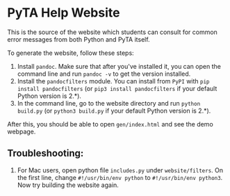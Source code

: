 # PyTA Help Website

This is the source of the website which students can consult for common error
messages from both Python and PyTA itself.

To generate the website, follow these steps:

1. Install `pandoc`. Make sure that after you've installed it, you can open the
   command line and run `pandoc -v` to get the version installed.
2. Install the `pandocfilters` module. You can install from `PyPI` with 
   `pip install pandocfilters` (or `pip3 install pandocfilters` if your default
   Python version is 2.*).
3. In the command line, go to the website directory and run
   `python build.py` (or `python3 build.py` if your default Python version is 
   2.*).

After this, you should be able to open `gen/index.html` and see the demo webpage.

## Troubleshooting:

1. For Mac users, open python file `includes.py` under `website/filters`. On the
   first line, change `#!/usr/bin/env python` to `#!/usr/bin/env python3`.
   Now try building the website again.
